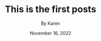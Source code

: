 ---
layout: post
title: This is the first posts
author: By Karen
categories: 
  - beauty
  - travel 
featured_image: /images/placeholder.JPG
date: November 16, 2022
---